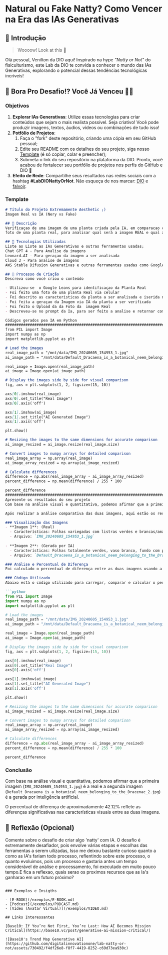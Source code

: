 # Natural ou Fake Natty? Como Vencer na Era das IAs Generativas

## 🚀 Introdução

> Woooow! Look at this 👀

Olá pessoal, Venilton da DIO aqui! Inspirado na hype _"Natty or Not"_ do fisiculturismo, este Lab da DIO te convida a conhecer o mundo das IAs Generativas, explorando o potencial dessas tendências tecnológicas incríveis!

## 🎯 Bora Pro Desafio!? Você Já Venceu 💪🤓

### Objetivos

1. **Explorar IAs Generativas**: Utilize essas tecnologias para criar conteúdos que sejam o mais realista possível. Seja criativo! Você pode produzir imagens, textos, áudios, vídeos ou combinações de tudo isso!
1. **Potfólio de Projetos**:
    1. Faça o "fork" deste repositório, criando uma cópia em seu GitHub pessoal;
    2. Edite seu README com os detalhes do seu projeto, siga nosso [Template](#template) (é só copiar, colar e preencher);
    3. Submeta o link do seu repositório na plataforma da DIO. Pronto, você acabou de fortalecer seu portfólio de projetos nos perfis do GitHub e DIO 🚀
1. **Efeito de Rede**: Compartilhe seus resultados nas redes sociais com a hashtag **#LabDIONattyOrNot**. Não esqueça de nos marcar: [DIO](https://www.linkedin.com/school/dio-makethechange) e [falvojr](https://www.linkedin.com/in/falvojr).

### Template

```markdown
# Título do Projeto Extremamente Aesthetic ;)
Imagem Real vs IA (Nery vs Fake)

## 📒 Descrição
Verificaçao de uma imagem de uma planta criada pela IA, em comparacao com uma
foto de uma planta real, para analisar qual será a imagem REAL e qual a imagem da  planta Gerada pela IA.jeto

## 🤖 Tecnologias Utilizadas
Liste as Liste as IAs Generativas e outras ferramentas usadas;
Chat GPT 4 - Para Analise da imagens
Leonard.AI - Para geraçao da imagem a ser analisada
Cloud 3 - Para analise de imagens 
AWS Stable Difusion Generativas e outras ferramentas usadas como Google Leans.

## 🧐 Processo de Criação
Descreva como você criou o conteúdo

- Utilizou-se  o Google Leans para identificaçao da Planta Real
- Foi feito uma foto de uma planta Real via celular
- Foi descrito as caracteristicas da planta a ser analisada e iserida no prompt da IA
- Foi feita a geraçao da Imagem via IA da planta a ser verificada 
- Foi feito o Upload da da Foto da  imagem Real
- Descreveu-se no prompt da Ia, para ser feito a analise e retornar com percentual de acerto e código utilizado pela IA.

Códigos gerados pea IA em Python
###############################################################################################################################################################################
from PIL import Image
import numpy as np
import matplotlib.pyplot as plt

# Load the images
real_image_path = "/mnt/data/IMG_20240605_154953_1.jpg"
ai_image_path = "/mnt/data/Default_Dracaena_is_a_botanical_neem_belonging_to_the_Dracenac_2.jpg"

real_image = Image.open(real_image_path)
ai_image = Image.open(ai_image_path)

# Display the images side by side for visual comparison
fig, axs = plt.subplots(1, 2, figsize=(15, 10))

axs[0].imshow(real_image)
axs[0].set_title("Real Image")
axs[0].axis('off')

axs[1].imshow(ai_image)
axs[1].set_title("AI Generated Image")
axs[1].axis('off')

plt.show()

# Resizing the images to the same dimensions for accurate comparison
ai_image_resized = ai_image.resize(real_image.size)

# Convert images to numpy arrays for detailed comparison
real_image_array = np.array(real_image)
ai_image_array_resized = np.array(ai_image_resized)

# Calculate differences
difference = np.abs(real_image_array - ai_image_array_resized)
percent_difference = np.mean(difference) / 255 * 100

percent_difference
################################################################################################################################################################################# 🚀 Resultados
Apresente os resultados do seu projeto
Com base na análise visual e quantitativa, podemos afirmar que a primeira imagem (IMG_20240605_154953_1.jpg) é a real e a segunda imagem (Default_Dracaena_is_a_botanical_neem_belonging_to_the_Dracenac_2.jpg) é a gerada por inteligência artificial. O percentual de diferença de aproximadamente 42.12% reflete as diferenças significativas nas características visuais entre as duas imagens. ​

Após realizar a análise comparativa das duas imagens, aqui estão os resultados:

### Visualização das Imagens
- **Imagem 1**: (Real)
  - Características: Folhas variegadas com listras verdes e brancas/amareladas, vaso preto, fundo com azulejos.
  - Arquivo: `IMG_20240605_154953_1.jpg`
  
- **Imagem 2**: (Gerada por IA)
  - Características: Folhas totalmente verdes, vaso branco, fundo com parede de tijolos.
  - Arquivo: `Default_Dracaena_is_a_botanical_neem_belonging_to_the_Dracenac_2.jpg`

### Análise e Percentual de Diferença
Foi calculado o percentual de diferença entre as duas imagens usando a média das diferenças absolutas entre os pixels correspondentes das imagens redimensionadas. O percentual de diferença obtido é de aproximadamente **42.12%**.

### Código Utilizado
Abaixo está o código utilizado para carregar, comparar e calcular o percentual de diferença entre as imagens:

```python
from PIL import Image
import numpy as np
import matplotlib.pyplot as plt

# Load the images
real_image_path = "/mnt/data/IMG_20240605_154953_1.jpg"
ai_image_path = "/mnt/data/Default_Dracaena_is_a_botanical_neem_belonging_to_the_Dracenac_2.jpg"

real_image = Image.open(real_image_path)
ai_image = Image.open(ai_image_path)

# Display the images side by side for visual comparison
fig, axs = plt.subplots(1, 2, figsize=(15, 10))

axs[0].imshow(real_image)
axs[0].set_title("Real Image")
axs[0].axis('off')

axs[1].imshow(ai_image)
axs[1].set_title("AI Generated Image")
axs[1].axis('off')

plt.show()

# Resizing the images to the same dimensions for accurate comparison
ai_image_resized = ai_image.resize(real_image.size)

# Convert images to numpy arrays for detailed comparison
real_image_array = np.array(real_image)
ai_image_array_resized = np.array(ai_image_resized)

# Calculate differences
difference = np.abs(real_image_array - ai_image_array_resized)
percent_difference = np.mean(difference) / 255 * 100

percent_difference
```

### Conclusão
Com base na análise visual e quantitativa, podemos afirmar que a primeira imagem (`IMG_20240605_154953_1.jpg`) é a real e a segunda imagem (`Default_Dracaena_is_a_botanical_neem_belonging_to_the_Dracenac_2.jpg`) é a gerada por inteligência artificial. 

O percentual de diferença de aproximadamente 42.12% reflete as diferenças significativas nas características visuais entre as duas imagens.

## 💭 Reflexão (Opcional)
Comente sobre o desafio de criar algo 'natty' com IA.
O desafio é extremamente desafiador, pois envolve várias etapas e escolhas das ferramentas a serem uilizadas,
Isso me deixou bastante curioso quanto a como as IA's fariam todo processo, reflentindo sobre este processo,
o quanto evoluimos, pois um processo e gastaria antes um tempo considerável de análise e processamento, foi
executado em muito pouco tempo.E fica a reflexao,  quais serao os proximos recursos que as Ia's ganharao em um futuro próximo?

```

### Exemplos e Insigths

- [E-BOOK](/exemplos/E-BOOK.md)
- [Podcast](/exemplos/PODCAST.md)
- [Vídeo (Avatar Virtual)](/exemplos/VIDEO.md)

## Links Interessantes

[Base10: If You’re Not First, You’re Last: How AI Becomes Mission Critical](https://base10.vc/post/generative-ai-mission-critical/)

![Base10's Trend Map Generative AI](https://github.com/digitalinnovationone/lab-natty-or-not/assets/730492/f4df26e8-f8f7-4419-8252-c69d73ea930c)
